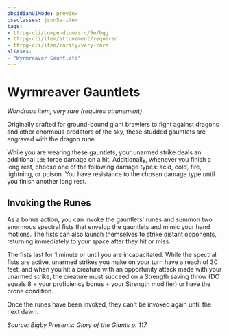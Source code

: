 ```yaml
---
obsidianUIMode: preview
cssclasses: json5e-item
tags:
- ttrpg-cli/compendium/src/5e/bgg
- ttrpg-cli/item/attunement/required
- ttrpg-cli/item/rarity/very-rare
aliases: 
- "Wyrmreaver Gauntlets"
---
```

# Wyrmreaver Gauntlets
*Wondrous item, very rare (requires attunement)*  


Originally crafted for ground-bound giant brawlers to fight against dragons and other enormous predators of the sky, these studded gauntlets are engraved with the dragon rune.

While you are wearing these gauntlets, your unarmed strike deals an additional `1d6` force damage on a hit. Additionally, whenever you finish a long rest, choose one of the following damage types: acid, cold, fire, lightning, or poison. You have resistance to the chosen damage type until you finish another long rest.

## Invoking the Runes

As a bonus action, you can invoke the gauntlets' runes and summon two enormous spectral fists that envelop the gauntlets and mimic your hand motions. The fists can also launch themselves to strike distant opponents, returning immediately to your space after they hit or miss.

The fists last for 1 minute or until you are incapacitated. While the spectral fists are active, unarmed strikes you make on your turn have a reach of 30 feet, and when you hit a creature with an opportunity attack made with your unarmed strike, the creature must succeed on a Strength saving throw (DC equals 8 + your proficiency bonus + your Strength modifier) or have the prone condition.

Once the runes have been invoked, they can't be invoked again until the next dawn.

*Source: Bigby Presents: Glory of the Giants p. 117*